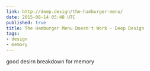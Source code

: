 ```yaml
---
link: http://deep.design/the-hamburger-menu/
date: 2015-08-14 05:48 UTC
published: true
title: The Hamburger Menu Doesn't Work - Deep Design
tags:
- design
- memory
---
```


good desirn breakdown for memory

